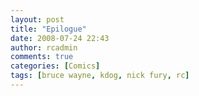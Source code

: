 ```yaml
---
layout: post
title: "Epilogue"
date: 2008-07-24 22:43
author: rcadmin
comments: true
categories: [Comics]
tags: [bruce wayne, kdog, nick fury, rc]
---
```

<a href="http://bitsmack.com/wp/2008/07/25/epilogue/"><img class="alignnone size-full wp-image-1416" title="Throw Hellboy on the team and you've got a HIGHLY watchable movie" src="http://dl.bitsmack.com/uploads/2008/07/20080724.jpg" alt="" /></a>
